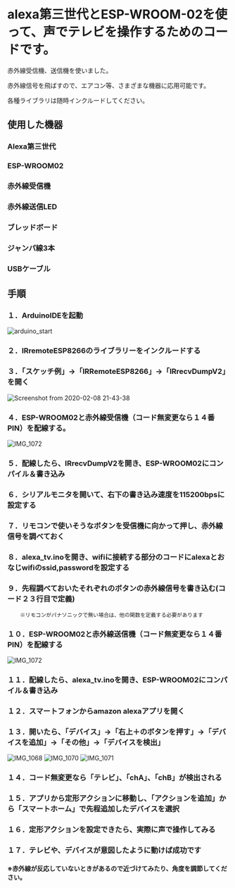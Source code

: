 
# alexa第三世代とESP-WROOM-02を使って、声でテレビを操作するためのコードです。

赤外線受信機、送信機を使いました。

赤外線信号を飛ばすので、エアコン等、さまざまな機器に応用可能です。

各種ライブラリは随時インクルードしてください。

## 使用した機器
### Alexa第三世代
### ESP-WROOM02
### 赤外線受信機
### 赤外線送信LED
### ブレッドボード
### ジャンパ線3本
### USBケーブル


## 手順
### １．ArduinoIDEを起動
![arduino_start](https://user-images.githubusercontent.com/55695847/74086018-5184f400-4ac2-11ea-83ca-975005b63a1b.jpeg)

### ２．IRremoteESP8266のライブラリーをインクルードする

### ３．「スケッチ例」→「IRRemoteESP8266」→「IRrecvDumpV2」を開く
![Screenshot from 2020-02-08 21-43-38](https://user-images.githubusercontent.com/55695847/74086888-ae84a800-4aca-11ea-8d6b-40d71347b22c.png)



### ４．ESP-WROOM02と赤外線受信機（コード無変更なら１４番PIN）を配線する。
![IMG_1072](https://user-images.githubusercontent.com/55695847/74086903-cceaa380-4aca-11ea-8ab5-681e9f16dd13.jpg)



### ５．配線したら、IRrecvDumpV2を開き、ESP-WROOM02にコンパイル＆書き込み

### ６．シリアルモニタを開いて、右下の書き込み速度を115200bpsに設定する

### ７．リモコンで使いそうなボタンを受信機に向かって押し、赤外線信号を調べておく

### ８．alexa_tv.inoを開き、wifiに接続する部分のコードにalexaとおなじwifiのssid,passwordを設定する

### ９．先程調べておいたそれぞれのボタンの赤外線信号を書き込む(コード２３行目で定義)
        ※リモコンがパナソニックで無い場合は、他の関数を定義する必要があります
        
### １０．ESP-WROOM02と赤外線送信機（コード無変更なら１４番PIN）を配線する
![IMG_1072](https://user-images.githubusercontent.com/55695847/74086741-37024900-4ac9-11ea-87fc-28b9b56e77fc.jpg)


### １１．配線したら、alexa_tv.inoを開き、ESP-WROOM02にコンパイル＆書き込み

### １２．スマートフォンからamazon alexaアプリを開く

### １３．開いたら、「デバイス」→「右上＋のボタンを押す」→「デバイスを追加」→「その他」→「デバイスを検出」
![IMG_1068](https://user-images.githubusercontent.com/55695847/74086752-69ac4180-4ac9-11ea-8a5f-23606e1a6259.jpg)
![IMG_1070](https://user-images.githubusercontent.com/55695847/74086764-847eb600-4ac9-11ea-919e-e0d093a92710.jpg)
![IMG_1071](https://user-images.githubusercontent.com/55695847/74086768-8fd1e180-4ac9-11ea-9336-778a68b430d2.jpg)

### １４．コード無変更なら「テレビ」、「chA」、「chB」が検出される

### １５．アプリから定形アクションに移動し、「アクションを追加」から「スマートホーム」で先程追加したデバイスを選択

### １６．定形アクションを設定できたら、実際に声で操作してみる

### １７．テレビや、デバイスが意図したように動けば成功です

#### ※赤外線が反応していないときがあるので近づけてみたり、角度を調節してください。

